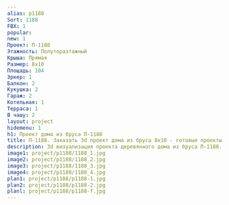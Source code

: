 ```yaml
---
alias: p1188
Sort: 1188
FBX: 1
popular: 
new: 1
Проект: П-1188
Этажность: Полутораэтажный
Крыша: Прямая
Размер: 8х10
Площадь: 104
Эркер: 1
Балкон: 2
Кукушка: 2
Гараж: 2
Котельная: 1
Терраса: 1
В чашу: 2
layout: project
hidemenu: 1
h1: Проект дома из бруса П-1188
title: П-1188. Заказать 3d проект дома из бруса 8х10 - готовые проекты
description: 3d визуализация проекта деревянного дома из бруса П-1188. Площадь 104 м2, размер 8х10. Вы можете внести любые изменения в проект.
image1: project/p1188/1188_1.jpg
image2: project/p1188/1188_2.jpg
image3: project/p1188/1188_3.jpg
image4: project/p1188/1188_4.jpg
plan1: project/p1188/p1188-1.jpg
plan2: project/p1188/p1188-2.jpg
planl: project/p1188/p1188-f.jpg
---
```

